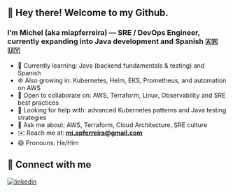 ## 👋 Hey there! Welcome to my Github.

### I’m Michel (aka miapferreira) — SRE / DevOps Engineer, currently expanding into Java development and Spanish 🇦🇷🇺🇾

- 🌱 Currently learning: Java (backend fundamentals & testing) and Spanish
- ⚙️ Also growing in: Kubernetes, Helm, EKS, Prometheus, and automation on AWS
- 👯 Open to collaborate on: AWS, Terraform, Linux, Observability and SRE best practices
- 🤝 Looking for help with: advanced Kubernetes patterns and Java testing strategies
- 💬 Ask me about: AWS, Terraform, Cloud Architecture, SRE culture
- ✉️ Reach me at: **mi.apferreira@gmail.com**
- 😄 Pronouns: He/Him

## 🔗 Connect with me

[![linkedin](https://img.shields.io/badge/linkedin-0A66C2?style=for-the-badge&logo=linkedin&logoColor=white)](https://www.linkedin.com/in/michelapferreira/)
